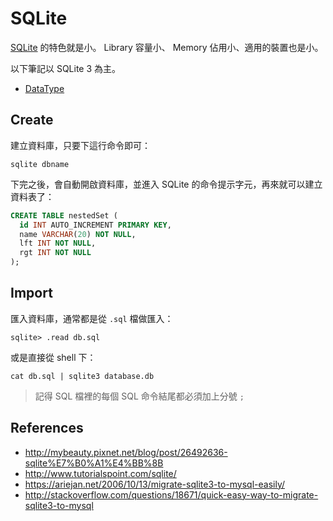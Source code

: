 SQLite
======

[SQLite](http://www.sqlite.org/) 的特色就是小。 Library 容量小、 Memory 佔用小、適用的裝置也是小。

以下筆記以 SQLite 3 為主。

* [DataType](datatype.md)

Create
------

建立資料庫，只要下這行命令即可：


    sqlite dbname

下完之後，會自動開啟資料庫，並進入 SQLite 的命令提示字元，再來就可以建立資料表了：

```sql
CREATE TABLE nestedSet (
  id INT AUTO_INCREMENT PRIMARY KEY,
  name VARCHAR(20) NOT NULL,
  lft INT NOT NULL,
  rgt INT NOT NULL
);
```

Import
------

匯入資料庫，通常都是從 `.sql` 檔做匯入：

    sqlite> .read db.sql

或是直接從 shell 下：

    cat db.sql | sqlite3 database.db

> 記得 SQL 檔裡的每個 SQL 命令結尾都必須加上分號 `;`

References
----------

* http://mybeauty.pixnet.net/blog/post/26492636-sqlite%E7%B0%A1%E4%BB%8B
* http://www.tutorialspoint.com/sqlite/
* https://ariejan.net/2006/10/13/migrate-sqlite3-to-mysql-easily/
* http://stackoverflow.com/questions/18671/quick-easy-way-to-migrate-sqlite3-to-mysql
